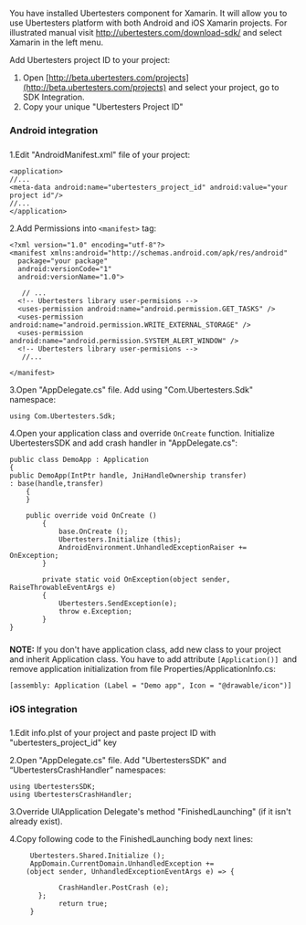 You have installed Ubertesters component for Xamarin. It will allow you to use Ubertesters platform with both Android and iOS Xamarin projects. For illustrated manual visit http://ubertesters.com/download-sdk/ and select Xamarin in the left menu.

Add Ubertesters project ID to your project:

1. Open [http://beta.ubertesters.com/projects](http://beta.ubertesters.com/projects) and select your project, go to SDK Integration. 
2. Copy your unique "Ubertesters Project ID"
##### 

### Android integration

##### 
1.Edit "AndroidManifest.xml" file of your project:
``` 
<application>
//...
<meta-data android:name="ubertesters_project_id" android:value="your project id"/>
//...
</application>       
```

2.Add Permissions into `<manifest>` tag:

```
<?xml version="1.0" encoding="utf-8"?>
<manifest xmlns:android="http://schemas.android.com/apk/res/android"
  package="your package"
  android:versionCode="1"
  android:versionName="1.0">

   // ...
  <!-- Ubertesters library user-permisions -->
  <uses-permission android:name="android.permission.GET_TASKS" />
  <uses-permission android:name="android.permission.WRITE_EXTERNAL_STORAGE" />
  <uses-permission android:name="android.permission.SYSTEM_ALERT_WINDOW" />
  <!-- Ubertesters library user-permisions -->
   //...

</manifest>  
```

3.Open "AppDelegate.cs" file. Add using "Com.Ubertesters.Sdk" namespace:

`using Com.Ubertesters.Sdk;`

4.Open your application class and override `OnCreate`  function. Initialize UbertestersSDK and add crash handler in "AppDelegate.cs":

```
public class DemoApp : Application
{
public DemoApp(IntPtr handle, JniHandleOwnership transfer)
: base(handle,transfer)
    {
    }

	public override void OnCreate ()
		{
			base.OnCreate ();
			Ubertesters.Initialize (this);
			AndroidEnvironment.UnhandledExceptionRaiser += OnException;
		}

		private static void OnException(object sender, RaiseThrowableEventArgs e)
		{
			Ubertesters.SendException(e);
			throw e.Exception;
		}
}

```
##### 
**NOTE:**
 If you don't have application class, add new class to your project and inherit Application class. 
You have to add attribute `[Application()] `and remove application initialization from file 
Properties/ApplicationInfo.cs:  

```
[assembly: Application (Label = "Demo app", Icon = "@drawable/icon")]
```
##### 

### iOS integration

##### 

1.Edit info.plst of your project and paste project ID with "ubertesters_project_id" key

2.Open "AppDelegate.cs" file. Add "UbertestersSDK" and “UbertestersCrashHandler” namespaces:
```
using UbertestersSDK;
using UbertestersCrashHandler;

```
3.Override UIApplication Delegate's method "FinishedLaunching" (if it isn't already exist).

4.Copy following code to the FinishedLaunching body next lines:

```
     Ubertesters.Shared.Initialize ();
     AppDomain.CurrentDomain.UnhandledException += 
	(object sender, UnhandledExceptionEventArgs e) => {
			
			CrashHandler.PostCrash (e);
	   };
			return true;
     }
```